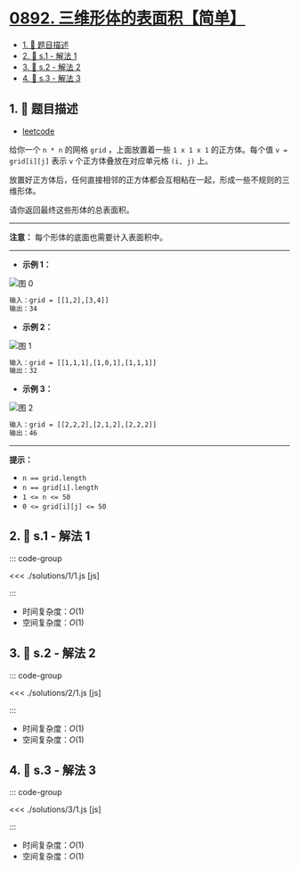 # [0892. 三维形体的表面积【简单】](https://github.com/tnotesjs/TNotes.leetcode/tree/main/notes/0892.%20%E4%B8%89%E7%BB%B4%E5%BD%A2%E4%BD%93%E7%9A%84%E8%A1%A8%E9%9D%A2%E7%A7%AF%E3%80%90%E7%AE%80%E5%8D%95%E3%80%91)

<!-- region:toc -->

- [1. 📝 题目描述](#1--题目描述)
- [2. 🎯 s.1 - 解法 1](#2--s1---解法-1)
- [3. 🎯 s.2 - 解法 2](#3--s2---解法-2)
- [4. 🎯 s.3 - 解法 3](#4--s3---解法-3)

<!-- endregion:toc -->

## 1. 📝 题目描述

- [leetcode](https://leetcode.cn/problems/surface-area-of-3d-shapes/)

给你一个 `n * n` 的网格 `grid` ，上面放置着一些 `1 x 1 x 1` 的正方体。每个值 `v = grid[i][j]` 表示 `v` 个正方体叠放在对应单元格 `(i, j)` 上。

放置好正方体后，任何直接相邻的正方体都会互相粘在一起，形成一些不规则的三维形体。

请你返回最终这些形体的总表面积。

---

**注意：** 每个形体的底面也需要计入表面积中。

---

- **示例 1：**

![图 0](https://cdn.jsdelivr.net/gh/tnotesjs/imgs@main/2025-09-16-12-09-18.png)

```txt
输入：grid = [[1,2],[3,4]]
输出：34
```

- **示例 2：**

![图 1](https://cdn.jsdelivr.net/gh/tnotesjs/imgs@main/2025-09-16-12-09-26.png)

```txt
输入：grid = [[1,1,1],[1,0,1],[1,1,1]]
输出：32
```

- **示例 3：**

![图 2](https://cdn.jsdelivr.net/gh/tnotesjs/imgs@main/2025-09-16-12-09-34.png)

```txt
输入：grid = [[2,2,2],[2,1,2],[2,2,2]]
输出：46
```

---

**提示：**

- `n == grid.length`
- `n == grid[i].length`
- `1 <= n <= 50`
- `0 <= grid[i][j] <= 50`

## 2. 🎯 s.1 - 解法 1

::: code-group

<<< ./solutions/1/1.js [js]

:::

- 时间复杂度：$O(1)$
- 空间复杂度：$O(1)$

## 3. 🎯 s.2 - 解法 2

::: code-group

<<< ./solutions/2/1.js [js]

:::

- 时间复杂度：$O(1)$
- 空间复杂度：$O(1)$

## 4. 🎯 s.3 - 解法 3

::: code-group

<<< ./solutions/3/1.js [js]

:::

- 时间复杂度：$O(1)$
- 空间复杂度：$O(1)$
